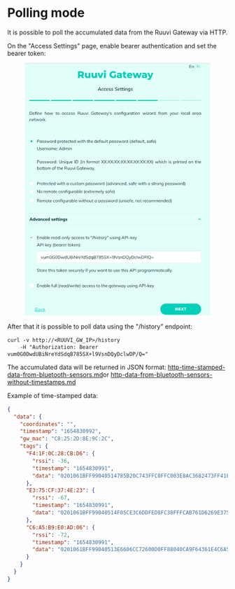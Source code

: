 # Polling mode

It is possible to poll the accumulated data from the  Ruuvi Gateway via HTTP.

On the "Access Settings" page, enable bearer authentication and set the bearer token:

<figure><img src="../.gitbook/assets/image (17).png" alt=""><figcaption></figcaption></figure>

After that it is possible to poll data using the "/history" endpoint:

```shell
curl -v http://<RUUVI_GW_IP>/history 
    -H "Authorization: Bearer vum0G0DwdUBiNreYdSdqB785SX+l9VsnDQyDclwDP/Q="
```

The accumulated data will be returned in JSON format: [http-time-stamped-data-from-bluetooth-sensors.md](../data-formats/http-time-stamped-data-from-bluetooth-sensors.md "mention")or [http-data-from-bluetooth-sensors-without-timestamps.md](../data-formats/http-data-from-bluetooth-sensors-without-timestamps.md "mention")

Example of time-stamped data:

```json
{
  "data": {
    "coordinates": "",
    "timestamp": "1654830992",
    "gw_mac": "C8:25:2D:8E:9C:2C",
    "tags": {
      "F4:1F:0C:28:CB:D6": {
        "rssi": -36,
        "timestamp": "1654830991",
        "data": "0201061BFF99040514785B20C743FFC0FFC003E8AC3682473FF41F0C28CBD6"
      },
      "E3:75:CF:37:4E:23": {
        "rssi": -67,
        "timestamp": "1654830991",
        "data": "0201061BFF99040514F05CE3C6DDFED8FC38FFFCAB761D6269E375CF374E23"
      },
      "C6:A5:B9:E0:AD:06": {
        "rssi": -72,
        "timestamp": "1654830991",
        "data": "0201061BFF99040513E6606CC72600D0FF88040CA9F64361E4C6A5B9E0AD06"
      }
    }
  }
}
```
